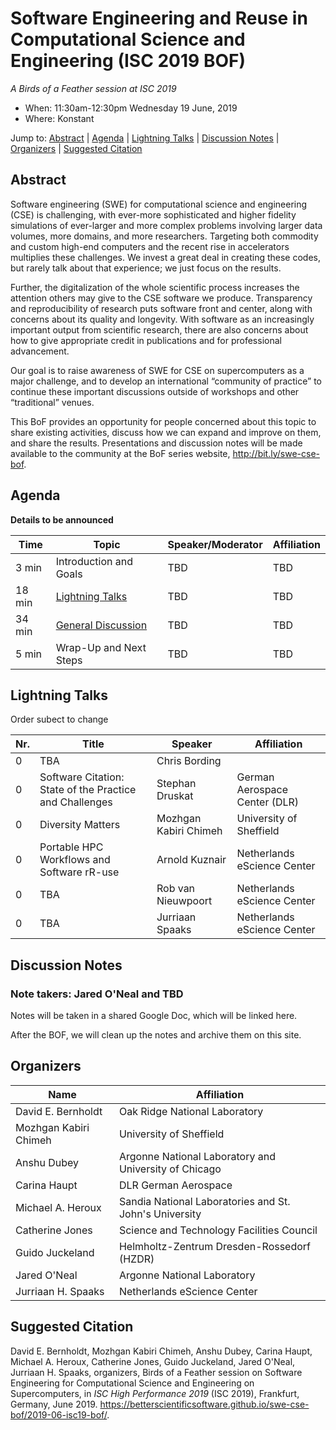 # Software Engineering and Reuse in Computational Science and Engineering (ISC 2019 BOF)

*A Birds of a Feather session at ISC 2019*
- When: 11:30am-12:30pm Wednesday 19 June, 2019
- Where: Konstant

Jump to: [Abstract](#abstract) \| [Agenda](#agenda) \| [Lightning Talks](#lightning-talks) \| [Discussion Notes](#discussion-notes) \| [Organizers](#organizers) \|  [Suggested Citation](#suggested-citation)

## Abstract

Software engineering (SWE) for computational science and engineering
(CSE) is challenging, with ever-more sophisticated and higher fidelity
simulations of ever-larger and more complex problems involving larger
data volumes, more domains, and more researchers. Targeting both
commodity and custom high-end computers and the recent rise in
accelerators multiplies these challenges. We invest a great deal in
creating these codes, but rarely talk about that experience; we just
focus on the results.

Further, the digitalization of the whole scientific process increases
the attention others may give to the CSE software we
produce. Transparency and reproducibility of research puts software
front and center, along with concerns about its quality and
longevity. With software as an increasingly important output from
scientific research, there are also concerns about how to give
appropriate credit in publications and for professional advancement.

Our goal is to raise awareness of SWE for CSE on supercomputers as a
major challenge, and to develop an international “community of
practice” to continue these important discussions outside of workshops
and other “traditional” venues.

This BoF provides an opportunity for people concerned about this topic
to share existing activities, discuss how we can expand and improve on
them, and share the results. Presentations and discussion notes will
be made available to the community at the BoF series website,
<http://bit.ly/swe-cse-bof>.

## Agenda

**Details to be announced**

Time | Topic | Speaker/Moderator | Affiliation
-----|-------|---------|------------
3 min | Introduction and Goals | TBD | TBD
18 min | [Lightning Talks](#lightning-talks) | TBD | TBD
34 min | [General Discussion](#discussion-notes) | TBD | TBD
5 min | Wrap-Up and Next Steps | TBD | TBD

## Lightning Talks

Order subect to change

Nr. | Title | Speaker | Affiliation
--|-------|-----------|------------
0 | TBA | Chris Bording |
0 | Software Citation: State of the Practice and Challenges | Stephan Druskat | German Aerospace Center (DLR)
0 | Diversity Matters | Mozhgan Kabiri Chimeh | University of Sheffield
0 | Portable HPC Workflows and Software rR-use | Arnold Kuznair | Netherlands eScience Center
0 | TBA | Rob van Nieuwpoort | Netherlands eScience Center
0 | TBA | Jurriaan Spaaks | Netherlands eScience Center

## Discussion Notes
### Note takers: Jared O'Neal and TBD

Notes will be taken in a shared Google Doc, which will be linked here.

After the BOF, we will clean up the notes and archive them on this site.

## Organizers

Name | Affiliation
-----|------------
David E. Bernholdt | Oak Ridge National Laboratory
Mozhgan Kabiri Chimeh | University of Sheffield
Anshu Dubey | Argonne National Laboratory and University of Chicago
Carina Haupt | DLR German Aerospace
Michael A. Heroux | Sandia National Laboratories and St. John's University
Catherine Jones | Science and Technology Facilities Council
Guido Juckeland | Helmholtz-Zentrum Dresden-Rossedorf (HZDR)
Jared O'Neal | Argonne National Laboratory
Jurriaan H. Spaaks | Netherlands eScience Center

## Suggested Citation

David E. Bernholdt, Mozhgan Kabiri Chimeh, Anshu Dubey, Carina Haupt,
Michael A. Heroux, Catherine Jones, Guido Juckeland, Jared O'Neal,
Jurriaan H. Spaaks, organizers, Birds of a Feather session on Software
Engineering for Computational Science and Engineering on
Supercomputers, in _ISC High Performance 2019_ (ISC 2019), Frankfurt,
Germany, June 2019.
<https://betterscientificsoftware.github.io/swe-cse-bof/2019-06-isc19-bof/>.
